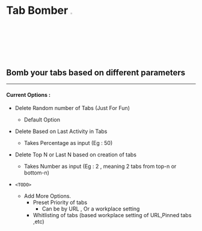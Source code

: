 
# Tab Bomber <img src="https://cdn.icon-icons.com/icons2/1465/PNG/512/409bomb_100833.png" width="3%" height="3%">

## Bomb your tabs based on different parameters
-----

#### Current Options : 
   * Delete Random number of Tabs (Just For Fun)
     * Default Option
   * Delete Based on Last Activity in Tabs  
     * Takes Percentage as input (Eg : 50)
   * Delete Top N or Last N based on creation of tabs 
     * Takes Number as input (Eg : 2 , meaning 2 tabs from top-n or bottom-n)


 * `<TODO>`
    * Add More Options. 
      * Preset Priority of tabs
         - Can be by URL , Or a workplace setting 
      * Whitlisting of tabs (based workplace setting of URL,Pinned tabs ,etc)
      
  
